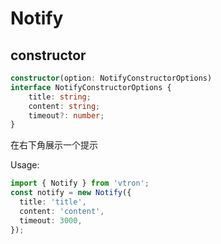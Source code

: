 # Notify

## constructor

<!-- interface NotifyConstructorOptions {
    title: string;
    content: string;
    timeout?: number;
} -->
<!-- constructor(option: NotifyConstructorOptions) { -->

```ts
constructor(option: NotifyConstructorOptions)
interface NotifyConstructorOptions {
    title: string;
    content: string;
    timeout?: number;
}
```

在右下角展示一个提示

Usage:

```ts
import { Notify } from 'vtron';
const notify = new Notify({
  title: 'title',
  content: 'content',
  timeout: 3000,
});
```
